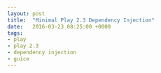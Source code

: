```yaml
---
layout: post
title:  "Minimal Play 2.3 Dependency Injection"
date:   2016-03-23 08:25:00 +0000
tags:
- play
- play 2.3
- dependency injection
- guice
---
```

